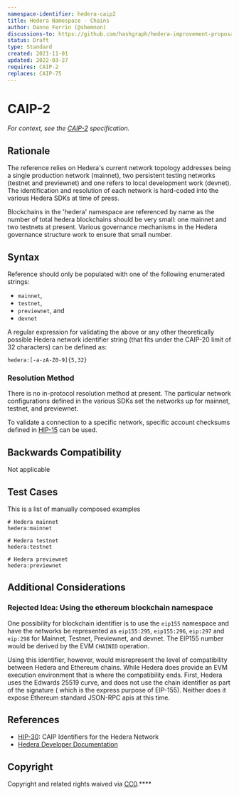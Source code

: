 ```yaml
---
namespace-identifier: hedera-caip2
title: Hedera Namespace - Chains
author: Danno Ferrin (@shemnon)
discussions-to: https://github.com/hashgraph/hedera-improvement-proposal/discussions/169
status: Draft
type: Standard
created: 2021-11-01
updated: 2022-03-27
requires: CAIP-2
replaces: CAIP-75
---
```


# CAIP-2

*For context, see the [CAIP-2][] specification.*

## Rationale

The reference relies on Hedera's current network topology addresses being a
single production network (mainnet), two persistent testing networks (testnet
and previewnet) and one refers to local development work (devnet). The
identification and resolution of each network is hard-coded into the various
Hedera SDKs at time of press.

Blockchains in the 'hedera' namespace are referenced by name as the number of
total hedera blockchains should be very small: one mainnet and two testnets at
present. Various governance mechanisms in the Hedera governance structure work
to ensure that small number.

## Syntax

Reference should only be populated with one of the following enumerated strings:
- `mainnet`, 
- `testnet`, 
- `previewnet`, and 
- `devnet`

A regular expression for validating the above or any other theoretically
possible Hedera network identifier string (that fits under the CAIP-20 limit of
32 characters) can be defined as:

```
hedera:[-a-zA-Z0-9]{5,32}
```

### Resolution Method

There is no in-protocol resolution method at present. The particular network
configurations defined in the various SDKs set the networks up for mainnet,
testnet, and previewnet. 

To validate a connection to a specific network, specific account checksums
defined in [HIP-15][] can be used.

## Backwards Compatibility

Not applicable

## Test Cases

This is a list of manually composed examples

```
# Hedera mainnet
hedera:mainnet

# Hedera testnet
hedera:testnet

# Hedera previewnet
hedera:previewnet
```

## Additional Considerations

### Rejected Idea: Using the ethereum blockchain namespace

One possibility for blockchain identifier is to use the `eip155` namespace and
have the networks be represented as `eip155:295`, `eip155:296`, `eip:297`
and `eip:298` for Mainnet, Testnet, Previewnet, and devnet. The EIP155 number
would be derived by the EVM `CHAINID` operation.

Using this identifier, however, would misrepresent the level of compatibility
between Hedera and Ethereum chains. While Hedera does provide an EVM execution
environment that is where the compatibility ends. First, Hedera uses the Edwards
25519 curve, and does not use the chain identifier as part of the signature (
which is the express purpose of EIP-155). Neither does it expose Ethereum
standard JSON-RPC apis at this time.

## References

- [HIP-30][]: CAIP Identifiers for the Hedera Network
- [Hedera Developer Documentation](https://docs.hedera.com/guides/)

[CAIP-2]: https://github.com/chainAgnostic/CAIPS/caip-2.md
[CAIP-10]: https://github.com/chainAgnostic/CAIPS/caip-10.md
[CAIP-19]: https://github.com/chainAgnostic/CAIPS/caip-19.md
[HIP-15]: https://github.com/hashgraph/hedera-improvement-proposal/blob/master/HIP/hip-15.md
[HIP-30]: https://github.com/hashgraph/hedera-improvement-proposal/blob/master/HIP/hip-30.md
[Hedera Developer Documentation]: https://docs.hedera.com/guides/
[Native Account Syntax]: https://docs.hedera.com/guides/core-concepts/accounts#account-id
[Hedera Token Service SDK Docs]: https://docs.hedera.com/guides/docs/sdks/tokens
[ERC20 & ERC721 Compatibility]: https://docs.hedera.com/guides/core-concepts/smart-contracts/supported-erc-token-standards

## Copyright

Copyright and related rights waived
via [CC0](https://creativecommons.org/publicdomain/zero/1.0/).****